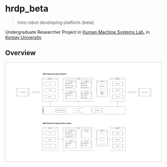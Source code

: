 # hrdp_beta
> hms robot developing platform (beta)  

Undergraduate Researcher Project in [Human Machine Systems Lab.](https://faculty.korea.ac.kr/kufaculty/drsspark/index.do) in [Koreay University](https://www.korea.edu/)

## Overview
![hrdp vs hrdp_beta](https://github.com/skykongkong8/hrdp_beta/blob/main/src/hrdp_beta/src/res/HRDP_compare_blockdiagram.drawio.png)
